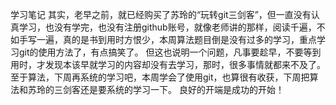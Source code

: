 学习笔记
其实，老早之前，就已经购买了苏玲的“玩转git三剑客”，但一直没有认真学习，也没有学完，也没有注册github账号，就像老师讲的那样，阅读千遍，不如手写一遍，真的是书到用时方恨少，本周算法题目倒是没有过多的学习，重点学习git的使用方法了，有点搞笑了。
但这也说明一个问题，凡事要趁早，不要等到用时，才发现本该早就学习的内容却没有去学习，那时，很多事情就都来不及了。
至于算法，下周再系统的学习吧，本周学会了使用git，也算很有收获，下周把算法和苏玲的三剑客还是要系统的学习一下。
良好的开端是成功的开始！